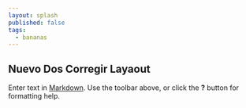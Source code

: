 ```yaml
---
layout: splash
published: false
tags:
  - bananas
---
```

## Nuevo Dos Corregir Layaout

Enter text in [Markdown](http://daringfireball.net/projects/markdown/). Use the toolbar above, or click the **?** button for formatting help.
